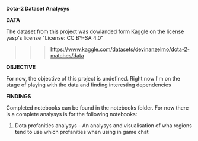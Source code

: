 **Dota-2 Dataset Analysys**

**DATA**

The dataset from this project was dowlanded form Kaggle on the license yasp's license "License: CC BY-SA 4.0"
>>> https://www.kaggle.com/datasets/devinanzelmo/dota-2-matches/data

**OBJECTIVE**

For now, the objective of this project is undefined. Right now I'm on the stage of playing with the data and finding interesting dependencies

**FINDINGS**

Completed notebooks can be found in the notebooks folder. For now there is a complete analysys is for the following notebooks:
1. Dota profanities analysys - An analysys and visualisation of wha regions tend to use which profanities when using in game chat
